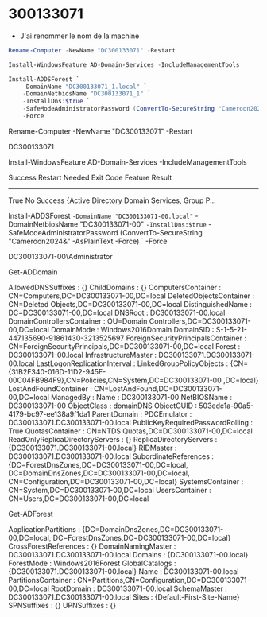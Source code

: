 # 300133071

* J'ai renommer le nom de la machine

```powershell
Rename-Computer -NewName "DC300133071" -Restart
```

```powershell
Install-WindowsFeature AD-Domain-Services -IncludeManagementTools
```


```powershell
Install-ADDSForest `
    -DomainName "DC300133071_1.local" `
    -DomainNetbiosName "DC300133071_1" `
    -InstallDns:$true `
    -SafeModeAdministratorPassword (ConvertTo-SecureString "Cameroon2024&" -AsPlainText -Force) `
    -Force
```

Rename-Computer -NewName "DC300133071" -Restart

DC300133071

Install-WindowsFeature AD-Domain-Services -IncludeManagementTools


Success Restart Needed Exit Code      Feature Result
------- -------------- ---------      --------------
True    No             Success        {Active Directory Domain Services, Group P...


Install-ADDSForest `
    -DomainName "DC300133071-00.local" `
    -DomainNetbiosName "DC300133071-00" `
    -InstallDns:$true `
    -SafeModeAdministratorPassword (ConvertTo-SecureString "Cameroon2024&" -AsPlainText -Force) `
    -Force

DC300133071-00\Administrator



Get-ADDomain


AllowedDNSSuffixes                 : {}
ChildDomains                       : {}
ComputersContainer                 : CN=Computers,DC=DC300133071-00,DC=local
DeletedObjectsContainer            : CN=Deleted Objects,DC=DC300133071-00,DC=local
DistinguishedName                  : DC=DC300133071-00,DC=local
DNSRoot                            : DC300133071-00.local
DomainControllersContainer         : OU=Domain Controllers,DC=DC300133071-00,DC=local
DomainMode                         : Windows2016Domain
DomainSID                          : S-1-5-21-447135690-91861430-3213525697
ForeignSecurityPrincipalsContainer : CN=ForeignSecurityPrincipals,DC=DC300133071-00,DC=local
Forest                             : DC300133071-00.local
InfrastructureMaster               : DC300133071.DC300133071-00.local
LastLogonReplicationInterval       :
LinkedGroupPolicyObjects           : {CN={31B2F340-016D-11D2-945F-00C04FB984F9},CN=Policies,CN=System,DC=DC300133071-00
                                     ,DC=local}
LostAndFoundContainer              : CN=LostAndFound,DC=DC300133071-00,DC=local
ManagedBy                          :
Name                               : DC300133071-00
NetBIOSName                        : DC300133071-00
ObjectClass                        : domainDNS
ObjectGUID                         : 503edc1a-90a5-4179-bc97-ee138a9f1da1
ParentDomain                       :
PDCEmulator                        : DC300133071.DC300133071-00.local
PublicKeyRequiredPasswordRolling   : True
QuotasContainer                    : CN=NTDS Quotas,DC=DC300133071-00,DC=local
ReadOnlyReplicaDirectoryServers    : {}
ReplicaDirectoryServers            : {DC300133071.DC300133071-00.local}
RIDMaster                          : DC300133071.DC300133071-00.local
SubordinateReferences              : {DC=ForestDnsZones,DC=DC300133071-00,DC=local,
                                     DC=DomainDnsZones,DC=DC300133071-00,DC=local,
                                     CN=Configuration,DC=DC300133071-00,DC=local}
SystemsContainer                   : CN=System,DC=DC300133071-00,DC=local
UsersContainer                     : CN=Users,DC=DC300133071-00,DC=local



Get-ADForest

ApplicationPartitions : {DC=DomainDnsZones,DC=DC300133071-00,DC=local, DC=ForestDnsZones,DC=DC300133071-00,DC=local}
CrossForestReferences : {}
DomainNamingMaster    : DC300133071.DC300133071-00.local
Domains               : {DC300133071-00.local}
ForestMode            : Windows2016Forest
GlobalCatalogs        : {DC300133071.DC300133071-00.local}
Name                  : DC300133071-00.local
PartitionsContainer   : CN=Partitions,CN=Configuration,DC=DC300133071-00,DC=local
RootDomain            : DC300133071-00.local
SchemaMaster          : DC300133071.DC300133071-00.local
Sites                 : {Default-First-Site-Name}
SPNSuffixes           : {}
UPNSuffixes           : {}

